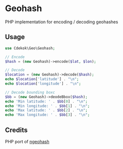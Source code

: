 # Geohash

PHP implementation for encoding / decoding geohashes

## Usage

```php
use Cdekok\Geo\Geohash;

// Encode
$hash = (new Geohash)->encode($lat, $lon);

// Decode
$location = (new Geohash)->decode($hash);
echo $location['latitude'] . "\n";
echo $location['longitude'] . "\n";

// Decode bounding boxc
$bb = (new Geohash)->deodeBbox($hash);
echo 'Min latitude: ' . $bb[0] . "\n";
echo 'Min longitude: ' . $bb[1] . "\n";
echo 'Max latitude: ' . $bb[2] . "\n";
echo 'Max longitude: ' . $bb[3] . "\n";
```

## Credits

PHP port of [ngeohash](https://github.com/sunng87/node-geohash)
